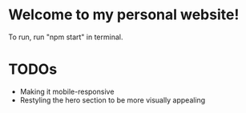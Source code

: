 # Welcome to my personal website!

To run, run "npm start" in terminal.

# TODOs
- Making it mobile-responsive
- Restyling the hero section to be more visually appealing
